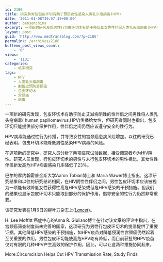 ```yaml
---
id: 2180
title: 研究称男性包皮环切有助于预防女性感染人类乳头瘤病毒(HPV)
date: '2011-01-08T19:07:19+00:00'
author: bensonchina
excerpt: 一项新的研究发现男性行包皮环切术有助于降低其女性性伴侣人类乳头瘤病毒(HPV)的感染风险，HPV病毒已经被公认为是女性宫颈癌的主要元凶。
layout: post
guid: 'http://www.medtransblog.com/?p=2180'
permalink: /archives/2180
bulteno_post_views_count:
    - '0'
views:
    - '1131'
categories:
    - 临床研究
tags:
    - HPV
    - 人类乳头瘤病毒
    - 割包皮预防宫颈癌
    - 包皮环切术
    - 宫颈癌
    - 病毒
---
```


一项新的研究发现，包皮环切术有助于防止艾滋病阴性的性伴侣之间男性将人类乳头瘤病毒( human papillomavirus,HPV)传播给女性，但研究者同时也指出，包皮环切只能提供部分保护作用，性伴侣之间仍然应该遵守安全的性行为。

HPV病毒能通过性行为传播，并导致女性的宫颈癌患病风险增加。以往的研究已经表明，包皮环切术能降低男性感染HPV病毒的风险。

在这项新的研究中，研究人员分析了两项临床试验数据，接受调查者均为HIV阴性。研究人员发现，行包皮环切术的男性与未行包皮环切术的男性相比，其女性性伴侣新发高危HPV病毒感染几率降低了23%。

巴尔的摩约翰霍普金斯大学Aaron Tobian博士和 Maria Wawer博士指出，这项研究结果和以往的研究结论相同，在HIV阴性性伴侣之间，男性包皮环切术应该被视为一项能有效降低女性获得性高危HPV感染或低危HPV感染的干预措施。但我们的结果也显示包皮环切术只能取到部分的保护作用，倡导安全的性行为仍然非常重要。

该研究发表在1月6日的柳叶刀杂志上([*Lancet*](http://www.lancet.com))。

H. Lee Moffitt 癌症中心的Anna R. Giuliano博士在针对该文章的评论中指出，在宫颈癌筛查制度尚未完善的国家，这项研究为男性行包皮环切术的提倡提供了重要证据。其他降低HPV感染的干预措施，如HPV疫苗对降低侵润性宫颈癌仍然起着至关重要的作用。男性包皮环切能使高危HPV略有降低，而目前获批的HPV疫苗仅对有限的几种HPV产生高效的保护作用，因此，可以让这两种措施协同起来。

More:Circumcision Helps Cut HPV Transmission Rate, Study Finds